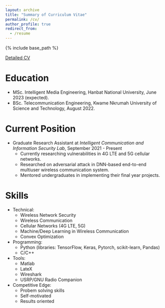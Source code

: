 ```yaml
---
layout: archive
title: "Summary of Curriculum Vitae"
permalink: /cv/
author_profile: true
redirect_from:
  - /resume
---
```

{% include base_path %}

[Detailed CV](/files/Curriculum_Vitae.pdf)

Education
======
* MSc. Intelligent Media Engineering, Hanbat National University, June 2023 (expected).
* BSc. Telecommunication Engineering, Kwame Nkrumah University of Science and Technology, August 2022.

Current Position
======
* Graduate Research Assistant at _Intelligent Communication and Information Security Lab_, September 2021 - Present 
  * Currently researching vulnerabilities in 4G LTE and 5G cellular networks.
  * Researched on adversarial attack in DNN-based end-to-end multiuser wireless communication system.
  * Mentored undergraduates in implementing their final year projects.
 

Skills
======
* Technical:
  * Wireless Network Security
  * Wireless Communication
  * Cellular Networks (4G LTE, 5G)
  * Machine/Deep Learning in Wireless Communication
  * Convex Optimization
* Programming: 
  * Python (libraries: TensorFlow, Keras, Pytorch, scikit-learn, Pandas)
  * C/C++
* Tools:
  * Matlab
  * LateX
  * Wireshark
  * USRP/GNU Radio Companion
* Competitive Edge: 
  * Probem solving skills
  * Self-motivated
  * Results oriented
